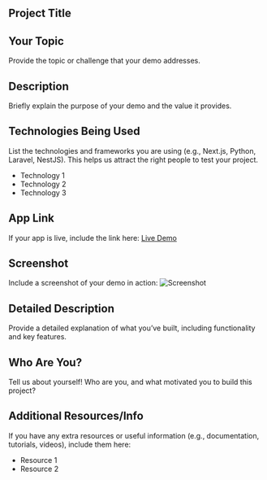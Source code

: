 ## Project Title

## Your Topic

Provide the topic or challenge that your demo addresses.

## Description

Briefly explain the purpose of your demo and the value it provides.

## Technologies Being Used

List the technologies and frameworks you are using (e.g., Next.js, Python, Laravel, NestJS). This helps us attract the right people to test your project.

- Technology 1
- Technology 2
- Technology 3

## App Link

If your app is live, include the link here:
[Live Demo](http://your-app-link.com)

## Screenshot

Include a screenshot of your demo in action:
![Screenshot](path/to/screenshot.png)

## Detailed Description

Provide a detailed explanation of what you’ve built, including functionality and key features.

## Who Are You?

Tell us about yourself! Who are you, and what motivated you to build this project?

## Additional Resources/Info

If you have any extra resources or useful information (e.g., documentation, tutorials, videos), include them here:

- Resource 1
- Resource 2

